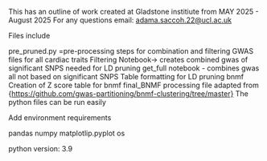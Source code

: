 This has an outline of work created at Gladstone institiute from MAY 2025 - August 2025 For any questions email: adama.saccoh.22@ucl.ac.uk

Files include

pre_pruned.py =pre-processing steps for combination and filtering GWAS files for all cardiac traits
Filtering Notebook-> creates combined gwas of significant SNPS needed for LD pruning
get_full notebook - combines gwas all not based on significant SNPS
Table formatting for LD pruning
bnmf Creation of Z score table for bnmf
final_BNMF processing file adapted from {https://github.com/gwas-partitioning/bnmf-clustering/tree/master}
The python files can be run easily

Add environment requirements

pandas numpy matplotlip.pyplot os

python version: 3.9
